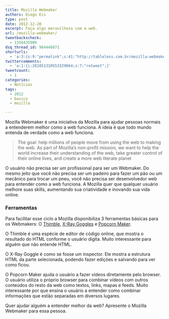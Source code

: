 ```yaml
---
title: Mozilla Webmaker
authors: Diego Eis
type: post
date: 2012-12-20
excerpt: Faça algo maravilhoso com a web.
url: /mozilla-webmaker/
tweetbackscheck:
  - 1356435909
dsq_thread_id: 984446871
shorturls:
  - 'a:3:{s:9:"permalink";s:41:"http://tableless.com.br/mozilla-webmaker/";s:7:"tinyurl";s:26:"http://tinyurl.com/c7e4pen";s:4:"isgd";s:19:"http://is.gd/2Bh4uy";}'
twittercomments:
  - 'a:1:{i:281851310553329664;s:7:"retweet";}'
tweetcount:
  - 1
categories:
  - Notícias
tags:
  - 2012
  - basico
  - mozilla

---
```

Mozilla Webmaker é uma iniciativa da Mozilla para ajudar pessoas normais a entenderem melhor como a web funciona. A ideia é que todo mundo entenda de verdade como a web funciona. 

> The goal: help millions of people move from using the web to making the web. As part of Mozilla’s non-profit mission, we want to help the world increase their understanding of the web, take greater control of their online lives, and create a more web literate planet

O usuário não precisa ser um profissional para ser um Webmaker. Do mesmo jeito que você não precisa ser um padeiro para fazer um pão ou um mecânico para trocar um pneu, você não precisa ser desenvolvedor web para entender como a web funciona. A Mozilla quer que qualquer usuário melhore suas skills, aumentando sua criatividade e inovando sua vida online.

### Ferramentas

Para facilitar esse ciclo a Mozilla disponibiliza 3 ferramentas básicas para os Webmakers: O [Thimble][1], [X-Ray Goggles][2] e [Popcorn Maker][3].

O Thimble é uma espécie de editor de código online, que mostra o resultado do HTML conforme o usuário digita. Muito interessante para alguém que não entende HTML.

O X-Ray Goggle é como se fosse um inspector. Ele mostra a estrutura HTML da parte selecionada, podendo fazer edições e salvando para ver como ficou.

O Popcorn Maker ajuda o usuário a fazer vídeos diretamente pelo browser. O usuário utiliza o próprio browser para combinar vídeos com outros conteúdos do resto da web como textos, links, mapas e feeds. Muito interessante por que ensina o usuário a entender como combinar informações que estão separadas em diversos lugares.

Quer ajudar alguém a entender melhor da web? Apresente o Mozilla Webmaker para essa pessoa.

 [1]: https://webmaker.org/en-US/tools/#thimble
 [2]: https://webmaker.org/en-US/tools/#x-ray-goggles
 [3]: https://webmaker.org/en-US/tools/#popcorn-maker